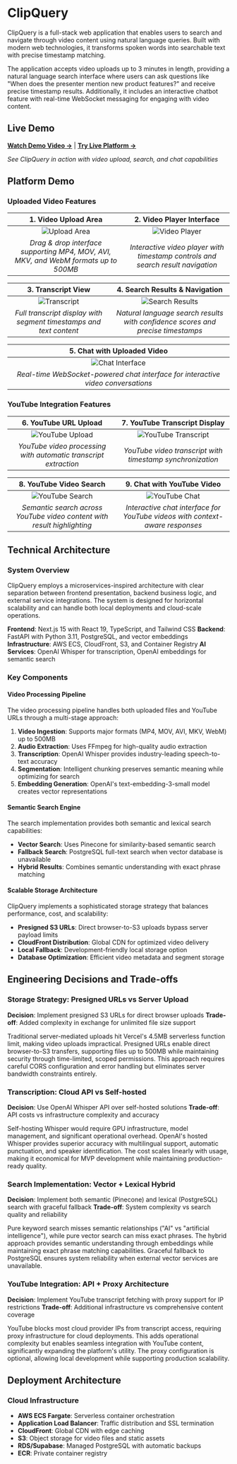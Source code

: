 # ClipQuery

ClipQuery is a full-stack web application that enables users to search and navigate through video content using natural language queries. Built with modern web technologies, it transforms spoken words into searchable text with precise timestamp matching.

The application accepts video uploads up to 3 minutes in length, providing a natural language search interface where users can ask questions like "When does the presenter mention new product features?" and receive precise timestamp results. Additionally, it includes an interactive chatbot feature with real-time WebSocket messaging for engaging with video content.

## Live Demo

**[ Watch Demo Video →](https://youtu.be/_ZMthpKYgIM)** | **[ Try Live Platform →](https://clipquery-sandy.vercel.app/)**

*See ClipQuery in action with video upload, search, and chat capabilities*

## Platform Demo

### Uploaded Video Features

<div align="center">

| **1. Video Upload Area** | **2. Video Player Interface** |
|:---:|:---:|
| ![Upload Area](images/1-upload-area.png) | ![Video Player](images/2-video-player.png) |
| *Drag & drop interface supporting MP4, MOV, AVI, MKV, and WebM formats up to 500MB* | *Interactive video player with timestamp controls and search result navigation* |

| **3. Transcript View** | **4. Search Results & Navigation** |
|:---:|:---:|
| ![Transcript](images/3-transcript.png) | ![Search Results](images/4-search-results.png) |
| *Full transcript display with segment timestamps and text content* | *Natural language search results with confidence scores and precise timestamps* |

| **5. Chat with Uploaded Video** |
|:---:|
| ![Chat Interface](images/5-chat-uploaded.png) |
| *Real-time WebSocket-powered chat interface for interactive video conversations* |

</div>

### YouTube Integration Features

<div align="center">

| **6. YouTube URL Upload** | **7. YouTube Transcript Display** |
|:---:|:---:|
| ![YouTube Upload](images/6-youtube-upload.png) | ![YouTube Transcript](images/7-youtube-transcript.png) |
| *YouTube video processing with automatic transcript extraction* | *YouTube video transcript with timestamp synchronization* |

| **8. YouTube Video Search** | **9. Chat with YouTube Video** |
|:---:|:---:|
| ![YouTube Search](images/8-youtube-chat.png) | ![YouTube Chat](images/9-youtube-search.png) |
| *Semantic search across YouTube video content with result highlighting* | *Interactive chat interface for YouTube videos with context-aware responses* |

</div>

## Technical Architecture

### System Overview

ClipQuery employs a microservices-inspired architecture with clear separation between frontend presentation, backend business logic, and external service integrations. The system is designed for horizontal scalability and can handle both local deployments and cloud-scale operations.

**Frontend**: Next.js 15 with React 19, TypeScript, and Tailwind CSS
**Backend**: FastAPI with Python 3.11, PostgreSQL, and vector embeddings
**Infrastructure**: AWS ECS, CloudFront, S3, and Container Registry
**AI Services**: OpenAI Whisper for transcription, OpenAI embeddings for semantic search

### Key Components

#### Video Processing Pipeline
The video processing pipeline handles both uploaded files and YouTube URLs through a multi-stage approach:

1. **Video Ingestion**: Supports major formats (MP4, MOV, AVI, MKV, WebM) up to 500MB
2. **Audio Extraction**: Uses FFmpeg for high-quality audio extraction
3. **Transcription**: OpenAI Whisper provides industry-leading speech-to-text accuracy
4. **Segmentation**: Intelligent chunking preserves semantic meaning while optimizing for search
5. **Embedding Generation**: OpenAI's text-embedding-3-small model creates vector representations

#### Semantic Search Engine
The search implementation provides both semantic and lexical search capabilities:

- **Vector Search**: Uses Pinecone for similarity-based semantic search
- **Fallback Search**: PostgreSQL full-text search when vector database is unavailable
- **Hybrid Results**: Combines semantic understanding with exact phrase matching

#### Scalable Storage Architecture
ClipQuery implements a sophisticated storage strategy that balances performance, cost, and scalability:

- **Presigned S3 URLs**: Direct browser-to-S3 uploads bypass server payload limits
- **CloudFront Distribution**: Global CDN for optimized video delivery
- **Local Fallback**: Development-friendly local storage option
- **Database Optimization**: Efficient video metadata and segment storage

## Engineering Decisions and Trade-offs

### Storage Strategy: Presigned URLs vs Server Upload

**Decision**: Implement presigned S3 URLs for direct browser uploads
**Trade-off**: Added complexity in exchange for unlimited file size support

Traditional server-mediated uploads hit Vercel's 4.5MB serverless function limit, making video uploads impractical. Presigned URLs enable direct browser-to-S3 transfers, supporting files up to 500MB while maintaining security through time-limited, scoped permissions. This approach requires careful CORS configuration and error handling but eliminates server bandwidth constraints entirely.

### Transcription: Cloud API vs Self-hosted

**Decision**: Use OpenAI Whisper API over self-hosted solutions
**Trade-off**: API costs vs infrastructure complexity and accuracy

Self-hosting Whisper would require GPU infrastructure, model management, and significant operational overhead. OpenAI's hosted Whisper provides superior accuracy with multilingual support, automatic punctuation, and speaker identification. The cost scales linearly with usage, making it economical for MVP development while maintaining production-ready quality.

### Search Implementation: Vector + Lexical Hybrid

**Decision**: Implement both semantic (Pinecone) and lexical (PostgreSQL) search with graceful fallback
**Trade-off**: System complexity vs search quality and reliability

Pure keyword search misses semantic relationships ("AI" vs "artificial intelligence"), while pure vector search can miss exact phrases. The hybrid approach provides semantic understanding through embeddings while maintaining exact phrase matching capabilities. Graceful fallback to PostgreSQL ensures system reliability when external vector services are unavailable.

### YouTube Integration: API + Proxy Architecture

**Decision**: Implement YouTube transcript fetching with proxy support for IP restrictions
**Trade-off**: Additional infrastructure vs comprehensive content coverage

YouTube blocks most cloud provider IPs from transcript access, requiring proxy infrastructure for cloud deployments. This adds operational complexity but enables seamless integration with YouTube content, significantly expanding the platform's utility. The proxy configuration is optional, allowing local development while supporting production scalability.

## Deployment Architecture

### Cloud Infrastructure 
- **AWS ECS Fargate**: Serverless container orchestration
- **Application Load Balancer**: Traffic distribution and SSL termination
- **CloudFront**: Global CDN with edge caching
- **S3**: Object storage for video files and static assets
- **RDS/Supabase**: Managed PostgreSQL with automatic backups
- **ECR**: Private container registry

